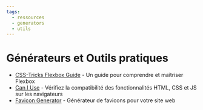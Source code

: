 ```yaml
---
tags:
  - ressources
  - generators
  - utils
---
```


# Générateurs et Outils pratiques

- [CSS-Tricks Flexbox Guide](https://css-tricks.com/snippets/css/a-guide-to-flexbox/) - Un guide pour comprendre et maîtriser Flexbox
- [Can I Use](https://caniuse.com/) - Vérifiez la compatibilité des fonctionnalités HTML, CSS et JS sur les navigateurs
- [Favicon Generator](https://realfavicongenerator.net/) - Générateur de favicons pour votre site web
